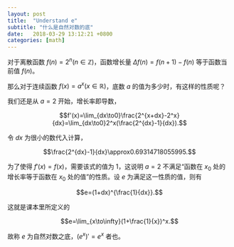 ```yaml
---
layout: post
title:  "Understand e"
subtitle: "什么是自然对数的底"
date:   2018-03-29 13:12:21 +0800
categories: [math]
---
```


对于离散函数 $f(n) = 2^n (n \in \mathbb{Z})$，函数增长量 $\Delta f(n) = f(n+1) - f(n)$ 等于函数当前值 $f(n)$。

那么对于连续函数 $f(x) = a^x (x \in \mathbb{R})$，底数 $a$ 的值为多少时，有这样的性质呢？

我们还是从 $a = 2$ 开始，增长率即导数，

$$f'(x)=\lim_{dx\to0}\frac{2^{x+dx}-2^x}{dx}=\lim_{dx\to0}2^x(\frac{2^{dx}-1}{dx}).$$

令 $dx$ 为很小的数代入计算，

$$\frac{2^{dx}-1}{dx}\approx0.69314718055995.$$

为了使得 $f'(x) = f(x)$，需要该式的值为 $1$，这说明 $a = 2$ 不满足“函数在 $x_0$ 处的增长率等于函数在 $x_0$ 处的值”的性质。设 $e$ 为满足这一性质的值，则有

$$e=(1+dx)^{\frac{1}{dx}}.$$

这就是课本里所定义的

$$e=\lim_{x\to\infty}(1+\frac{1}{x})^x.$$

故称 $e$ 为自然对数之底，$(e^x)' = e^x$ 者也。